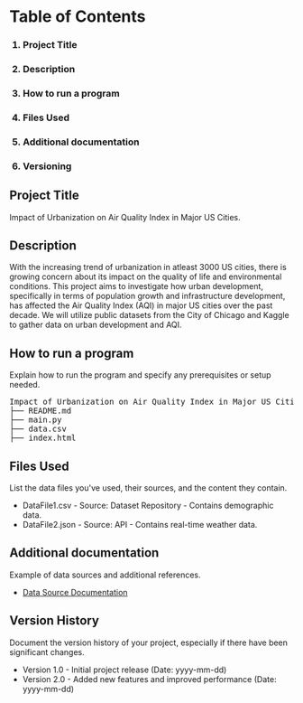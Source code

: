 **<h1>Table of Contents</h1>**
<ol>
  <h3><li>Project Title</li></h3>
   <h3><li>Description</li></h3>
   <h3><li>How to run a program</li></h3>
   <h3><li>Files Used</li></h3>
  <h3> <li>Additional documentation</li></h3>
   <h3><li>Versioning</li></h3>
</ol>
<h2 id="Project Title">Project Title</h2>
<p>Impact of Urbanization on Air Quality Index in Major US Cities.</p>
<h2 id="Description">Description</h2>
<p>With the increasing trend of urbanization in atleast 3000 US cities, there is growing concern about its impact on the quality of life and environmental conditions. This project aims to investigate how urban development, specifically in terms of population growth and infrastructure development, has affected the Air Quality Index (AQI) in major US cities over the past decade. We will utilize public datasets from the City of Chicago and Kaggle to gather data on urban development and AQI.</p>
<h2 id="How to run a program">How to run a program</h2>
<p>Explain how to run the program and specify any prerequisites or setup needed.</p>
<pre>
Impact of Urbanization on Air Quality Index in Major US Cities/
├── README.md
├── main.py
├── data.csv
├── index.html
</pre>
<h2 id="Files Used">Files Used</h2>
<p>List the data files you've used, their sources, and the content they contain.</p>
<ul>
    <li>DataFile1.csv - Source: Dataset Repository - Contains demographic data.</li>
    <li>DataFile2.json - Source: API - Contains real-time weather data.</li>
</ul>
<h2 id="Additional documentation">Additional documentation</h2>
<p>Example of data sources and additional references.</p>
<ul>
    <li><a href="https://example.com/data-source">Data Source Documentation</a></li>
</ul>
<h2 id="version-history">Version History</h2>
<p>Document the version history of your project, especially if there have been significant changes.</p>
<ul>
    <li>Version 1.0 - Initial project release (Date: yyyy-mm-dd)</li>
    <li>Version 2.0 - Added new features and improved performance (Date: yyyy-mm-dd)</li>
</ul>
